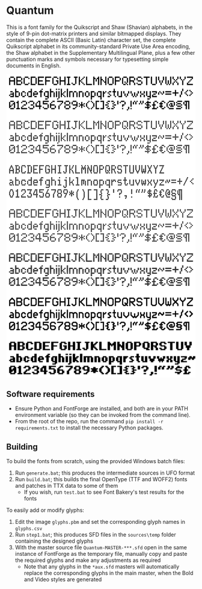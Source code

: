 # Quantum

This is a font family for the Quikscript and Shaw (Shavian) alphabets, in the style of 9-pin dot-matrix printers and similar bitmapped displays. They contain the complete ASCII (Basic Latin) character set, the complete Quikscript alphabet in its community-standard Private Use Area encoding, the Shaw alphabet in the Supplementary Multilingual Plane, plus a few other punctuation marks and symbols necessary for typesetting simple documents in English.

![sample image](example_v1.png)

## Software requirements

- Ensure Python and FontForge are installed, and both are in your PATH environment variable (so they can be invoked from the command line).
- From the root of the repo, run the command `pip install -r requirements.txt` to install the necessary Python packages.

## Building

To build the fonts from scratch, using the provided Windows batch files:

1. Run `generate.bat`; this produces the intermediate sources in UFO format
2. Run `build.bat`; this builds the final OpenType (TTF and WOFF2) fonts and patches in TTX data to some of them
   - If you wish, run `test.bat` to see Font Bakery's test results for the fonts

To easily add or modify glyphs:

1. Edit the image `glyphs.pbm` and set the corresponding glyph names in `glyphs.csv`
2. Run `step1.bat`; this produces SFD files in the `sources\temp` folder containing the designed glyphs
3. With the master source file `Quantum-MASTER-***.sfd` open in the same instance of FontForge as the temporary file, manually copy and paste the required glyphs and make any adjustments as required
   - Note that any glyphs in the `*aux.sfd` masters will automatically replace the corresponding glyphs in the main master, when the Bold and Video styles are generated